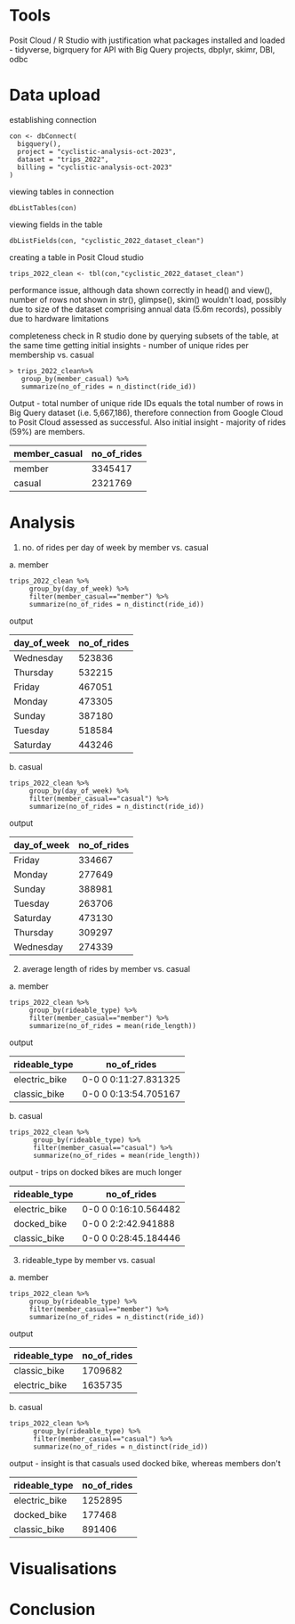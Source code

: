 <h1>Tools</h1>
Posit Cloud / R Studio with justification
what packages installed and loaded - tidyverse, bigrquery for API with Big Query projects, dbplyr, skimr, DBI, odbc

<h1>Data upload</h1>
establishing connection

```
con <- dbConnect(
  bigquery(),
  project = "cyclistic-analysis-oct-2023",
  dataset = "trips_2022",
  billing = "cyclistic-analysis-oct-2023"
)
```

viewing tables in connection
```
dbListTables(con)
```

viewing fields in the table

```
dbListFields(con, "cyclistic_2022_dataset_clean")
```

creating a table in Posit Cloud studio

```
trips_2022_clean <- tbl(con,"cyclistic_2022_dataset_clean")
```

performance issue, although data shown correctly in head() and view(), number of rows not shown in str(), glimpse(),
skim() wouldn't load, possibly due to size of the dataset comprising annual data (5.6m records), possibly due to hardware limitations

completeness check in R studio done by querying subsets of the table, at the same time getting initial insights - number of unique rides per membership vs. casual

```
> trips_2022_clean%>%
   group_by(member_casual) %>%
   summarize(no_of_rides = n_distinct(ride_id))
```

Output - total number of unique ride IDs equals the total number of rows in Big Query dataset (i.e. 5,667,186), therefore connection from Google Cloud to Posit Cloud assessed as successful. Also initial insight - majority of rides (59%) are members.

|member_casual|no_of_rides|
|-------------|-----------|
|member|3345417|
|casual|2321769|



<h1>Analysis</h1>

1. no. of rides per day of week by member vs. casual

a. member

```
trips_2022_clean %>%
     group_by(day_of_week) %>%
     filter(member_casual=="member") %>%
     summarize(no_of_rides = n_distinct(ride_id))
```

output

|day_of_week|no_of_rides|
|-----------|-----------|
|Wednesday|523836|
|Thursday|532215|
|Friday|467051|
|Monday|473305|
|Sunday|387180|
|Tuesday|518584|
|Saturday|443246|

b. casual

```
trips_2022_clean %>%
     group_by(day_of_week) %>%
     filter(member_casual=="casual") %>%
     summarize(no_of_rides = n_distinct(ride_id))
```

output

|day_of_week|no_of_rides|
|-----------|-----------|
|Friday|334667|
|Monday|277649|
|Sunday|388981|
|Tuesday|263706|
|Saturday|473130|
|Thursday|309297|
|Wednesday|274339|

2. average length of rides by member vs. casual

a. member

```
trips_2022_clean %>%
     group_by(rideable_type) %>%
     filter(member_casual=="member") %>%
     summarize(no_of_rides = mean(ride_length))
```

output

|rideable_type|no_of_rides|   
|-------------|-----------|
|electric_bike|0-0 0 0:11:27.831325|
|classic_bike|0-0 0 0:13:54.705167|

b. casual

```
trips_2022_clean %>%
      group_by(rideable_type) %>%
      filter(member_casual=="casual") %>%
      summarize(no_of_rides = mean(ride_length))
```

output - trips on docked bikes are much longer

|rideable_type|no_of_rides|     
|-------------|-----------|
|electric_bike|0-0 0 0:16:10.564482|
|docked_bike|0-0 0 2:2:42.941888|
|classic_bike|0-0 0 0:28:45.184446|

3. rideable_type by member vs. casual

a. member

```
trips_2022_clean %>%
     group_by(rideable_type) %>%
     filter(member_casual=="member") %>%
     summarize(no_of_rides = n_distinct(ride_id))
```

output

|rideable_type|no_of_rides|
|-------------|-----------|
|classic_bike|1709682|
|electric_bike|1635735|

b. casual

```
trips_2022_clean %>%
      group_by(rideable_type) %>%
      filter(member_casual=="casual") %>%
      summarize(no_of_rides = n_distinct(ride_id))
```

output - insight is that casuals used docked bike, whereas members don't

|rideable_type|no_of_rides|
|-------------|-----------|
|electric_bike|1252895|
|docked_bike|177468|
|classic_bike|891406|

<h1>Visualisations</h1>

<h1>Conclusion</h1>
